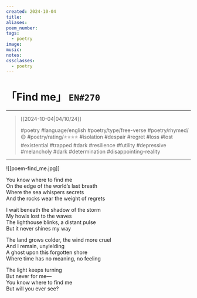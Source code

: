 ```yaml
---
created: 2024-10-04
title:
aliases:
poem_number:
tags:
  - poetry
image:
music:
notes:
cssclasses:
  - poetry
---
```

# 「Find me」 `EN#270`

---

> [[2024-10-04|04/10/24]]
> 
> #poetry 
> #language/english 
> #poetry/type/free-verse 
> #poetry/rhymed/🟡 
> #poetry/rating/⭐⭐⭐⭐ 
> #isolation #despair #regret #loss #lost #existential #trapped #dark #resilience #futility #depressive #melancholy #dark #determination #disappointing-reality 

---

![[poem-find_me.jpg]]

You know where to find me  
On the edge of the world’s last breath  
Where the sea whispers secrets  
And the rocks wear the weight of regrets  
  
I wait beneath the shadow of the storm  
My howls lost to the waves  
The lighthouse blinks, a distant pulse  
But it never shines my way  
  
The land grows colder, the wind more cruel  
And I remain, unyielding  
A ghost upon this forgotten shore  
Where time has no meaning, no feeling  
  
The light keeps turning  
But never for me—  
You know where to find me  
But will you ever see?